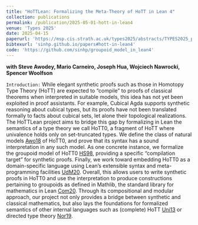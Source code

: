 ```yaml
---
title: "HoTTLean: Formalizing the Meta-Theory of HoTT in Lean 4"
collection: publications
permalink: /publication/2025-05-01-hott-in-lean4
venue: 'Types 2025'
date: 2025-04-15
paperurl: 'https://msp.cis.strath.ac.uk/types2025/abstracts/TYPES2025_paper25.pdf'
bibtexurl: 'sinhp.github.io/papers#hott-in-lean4'
code: 'https://github.com/sinhp/groupoid_model_in_lean4'
---
```


<h7> <strong> with Steve Awodey, Mario Carneiro, Joseph Hua, Wojciech Nawrocki, Spencer Woolfson </strong></h7>

`Introduction:` While elegant synthetic proofs such as those in Homotopy Type Theory (HoTT) are expected to “compile” to proofs of classical theorems when interpreted in suitable models, this idea has not yet been exploited in proof assistants. For example, Cubical Agda supports synthetic reasoning about cubical types, but its proofs have not been translated formally to facts about cubical sets, let alone their topological realizations. The HoTTLean project aims to bridge this gap by formalizing in Lean the semantics of a type theory we call HoTT0, a fragment of HoTT where univalence holds only on set-truncated types. We define the class of natural models [Awo18]() of HoTT0, and prove that its syntax has a sound interpretation in any such model. As one concrete instance, we formalize the groupoid model of HoTT0 [HS98](), providing a specific “compilation target” for synthetic proofs. Finally, we work toward embedding HoTT0 as a domain-specific language using Lean’s extensible syntax and meta-programming facilities [UdM20](). Overall, this allows users to write synthetic proofs in HoTT0 and use the interpretation to produce constructions pertaining to groupoids as defined in Mathlib, the standard library for mathematics in Lean [Com20](). Through its compositional and modular approach, our project not only provides a bridge between synthetic and classical mathematics, but also lays the foundations for formalized semantics of other internal languages such as (complete) HoTT [Uni13]() or directed type theory [Nor19]().